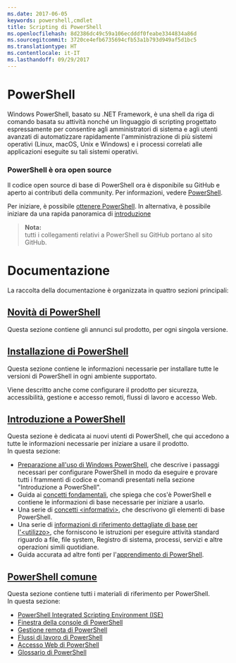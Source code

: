 ```yaml
---
ms.date: 2017-06-05
keywords: powershell,cmdlet
title: Scripting di PowerShell
ms.openlocfilehash: 8d2386dc49c59a106ecdddf0feabe3344834a86d
ms.sourcegitcommit: 3720ce4efb6735694cfb53a1b793d949af5d1bc5
ms.translationtype: HT
ms.contentlocale: it-IT
ms.lasthandoff: 09/29/2017
---
```

# <a name="powershell"></a>PowerShell

Windows PowerShell, basato su .NET Framework, è una shell da riga di comando basata su attività nonché un linguaggio di scripting progettato espressamente per consentire agli amministratori di sistema e agli utenti avanzati di automatizzare rapidamente l'amministrazione di più sistemi operativi (Linux, macOS, Unix e Windows) e i processi correlati alle applicazioni eseguite su tali sistemi operativi.

### <a name="powershell-is-now-open-source"></a>PowerShell è ora open source

Il codice open source di base di PowerShell ora è disponibile su GitHub e aperto ai contributi della community. Per informazioni, vedere [PowerShell](https://github.com/powershell/powershell).

Per iniziare, è possibile [ottenere PowerShell](https://github.com/PowerShell/PowerShell#get-powershell).
In alternativa, è possibile iniziare da una rapida panoramica di [introduzione](https://github.com/PowerShell/PowerShell/blob/master/docs/learning-powershell)

> **Nota:**  
> tutti i collegamenti relativi a PowerShell su GitHub portano al sito GitHub.

# <a name="documentation"></a>Documentazione

La raccolta della documentazione è organizzata in quattro sezioni principali:

## <a name="whats-new-with-powershellwhats-newwhat-s-new-with-powershellmd"></a>[Novità di PowerShell](whats-new/What-s-New-With-PowerShell.md)
Questa sezione contiene gli annunci sul prodotto, per ogni singola versione.

## <a name="powershell-setupsetupsetup-referencemd"></a>[Installazione di PowerShell](setup/setup-reference.md)
Questa sezione contiene le informazioni necessarie per installare tutte le versioni di PowerShell in ogni ambiente supportato.  

Viene descritto anche come configurare il prodotto per sicurezza, accessibilità, gestione e accesso remoti, flussi di lavoro e accesso Web.

## <a name="getting-started-with-powershellgetting-startedgetting-started-with-windows-powershellmd"></a>[Introduzione a PowerShell](getting-started/Getting-Started-with-Windows-PowerShell.md)
Questa sezione è dedicata ai nuovi utenti di PowerShell, che qui accedono a tutte le informazioni necessarie per iniziare a usare il prodotto.  
In questa sezione:
- [Preparazione all'uso di Windows PowerShell](getting-started/Getting-Ready-to-Use-Windows-PowerShell.md), che descrive i passaggi necessari per configurare PowerShell in modo da eseguire e provare tutti i frammenti di codice e comandi presentati nella sezione "Introduzione a PowerShell".
- Guida ai [concetti fondamentali](getting-started/fundamental-concepts.md), che spiega che cos'è PowerShell e contiene le informazioni di base necessarie per iniziare a usarlo.
- Una serie di [concetti &lt;informativi&gt;](getting-started/understanding-concepts-reference.md), che descrivono gli elementi di base PowerShell.
- Una serie di [informazioni di riferimento dettagliate di base per l'&lt;utilizzo&gt;](getting-started/cookbooks/basic-cookbooks-reference.md), che forniscono le istruzioni per eseguire attività standard riguardo a file, file system, Registro di sistema, processi, servizi e altre operazioni simili quotidiane.
- Guida accurata ad altre fonti per l'[apprendimento di PowerShell](getting-started/more-powershell-learning.md).

## <a name="common-powershellcore-powershellcore-powershellmd"></a>[PowerShell comune](core-powershell/core-powershell.md)
Questa sezione contiene tutti i materiali di riferimento per PowerShell.  
In questa sezione:
- [PowerShell Integrated Scripting Environment \(ISE\)](core-powershell/ise-guide.md)
- [Finestra della console di PowerShell](core-powershell/console-guide.md)
- [Gestione remota di PowerShell](core-powershell/Running-Remote-Commands.md)
- [Flussi di lavoro di PowerShell](core-powershell/workflows-guide.md)
- [Accesso Web di PowerShell](core-powershell/web-access.md)
- [Glossario di PowerShell](Windows-PowerShell-Glossary.md)

